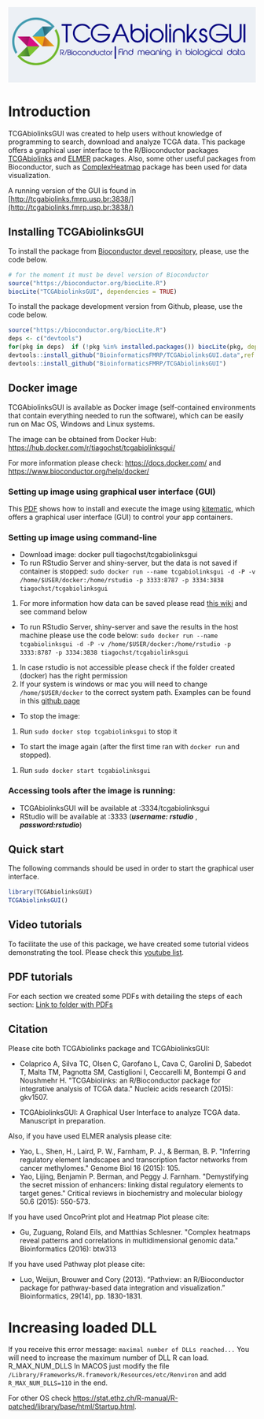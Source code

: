![](inst/app/www/logo_gray2.png)

# Introduction

TCGAbiolinksGUI was created to help users without knowledge of programming to search, download and analyze 
TCGA data. This package offers a graphical user interface to the R/Bioconductor packages [TCGAbiolinks]( 	http://bioconductor.org/packages/TCGAbiolinks/)  and [ELMER](http://bioconductor.org/packages/ELMER/) packages.
Also, some other useful packages from Bioconductor, such as [ComplexHeatmap](http://bioconductor.org/packages/ComplexHeatmap/)  package  has been used for data visualization.

A running version of the GUI is found in [http://tcgabiolinks.fmrp.usp.br:3838/](http://tcgabiolinks.fmrp.usp.br:3838/)

## Installing TCGAbiolinksGUI

To install the package from [Bioconductor devel repository](http://bioconductor.org/packages/devel/bioc/html/TCGAbiolinksGUI.html), please, use the code below. 

```R
# for the moment it must be devel version of Bioconductor
source("https://bioconductor.org/biocLite.R")
biocLite("TCGAbiolinksGUI", dependencies = TRUE)
```

To install the package development version from Github, please, use the code below.
```R
source("https://bioconductor.org/biocLite.R")
deps <- c("devtools")
for(pkg in deps)  if (!pkg %in% installed.packages()) biocLite(pkg, dependencies = TRUE)
devtools::install_github("BioinformaticsFMRP/TCGAbiolinksGUI.data",ref = "R_3.4")
devtools::install_github("BioinformaticsFMRP/TCGAbiolinksGUI")
```

## Docker image

TCGAbiolinksGUI is available as Docker image (self-contained environments that contain everything needed to run the software), 
which can be easily run on Mac OS, Windows and Linux systems. 

The image can be obtained from Docker Hub: https://hub.docker.com/r/tiagochst/tcgabiolinksgui/

For more information please check: https://docs.docker.com/ and https://www.bioconductor.org/help/docker/

### Setting up image using graphical user interface (GUI) 

This [PDF](https://drive.google.com/open?id=0B0-8N2fjttG-QXp5LVlPQnVQejg) 
shows how to install and execute the image using [kitematic](https://kitematic.com/), which
offers a  graphical user interface (GUI) to control your app containers.

### Setting up image using command-line 

- Download image: docker pull tiagochst/tcgabiolinksgui
- To run RStudio Server and shiny-server, but the data is not saved if container is stopped: 
`sudo docker run --name tcgabiolinksgui -d -P -v /home/$USER/docker:/home/rstudio -p 3333:8787 -p 3334:3838 tiagochst/tcgabiolinksgui`
1. For more information how data can be saved please read [this wiki](https://github.com/rocker-org/rocker/wiki/How-to-save-data) and see command below 

- To run RStudio Server, shiny-server and save the results in the host machine please use the code below: 
`sudo docker run --name tcgabiolinksgui -d -P -v /home/$USER/docker:/home/rstudio -p 3333:8787 -p 3334:3838 tiagochst/tcgabiolinksgui`
 1. In case rstudio is not accessible please check if the folder created (docker) has the right permission
 2. If your system is windows or mac you will need to change  `/home/$USER/docker` 
 to the correct system path. Examples can be found in this [github page](https://github.com/rocker-org/rocker/wiki/Sharing-files-with-host-machine)

- To stop the image:
1. Run  `sudo docker stop tcgabiolinksgui` to stop it

- To start the image again (after the first time ran with `docker run` and stopped).
1. Run  `sudo docker start tcgabiolinksgui` 

### Accessing tools after the image is running:

- TCGAbiolinksGUI will be available at <your local IP>:3334/tcgabiolinksgui
- RStudio will be available at <your local IP>:3333 (***username: rstudio*** , ***password:rstudio***)

## Quick start

The following commands should be used in order to start the graphical user interface.

```R
library(TCGAbiolinksGUI)
TCGAbiolinksGUI()
```
## Video tutorials

To facilitate the use of this package, we have created some tutorial videos demonstrating the tool.
Please check this [youtube list](https://www.youtube.com/playlist?list=PLoDzAKMJh15m40f7OqOLAW0nJwkVStJIJ).

## PDF tutorials

For each section we created some PDFs with detailing the steps of each section: 
[Link to folder with PDFs](https://drive.google.com/drive/folders/0B0-8N2fjttG-Q25ldVVmUTVOTk0?usp=sharing)


## Citation

Please cite both TCGAbiolinks package and TCGAbiolinksGUI: 

* Colaprico A, Silva TC, Olsen C, Garofano L, Cava C, Garolini D, Sabedot T, Malta TM, Pagnotta SM, Castiglioni I, Ceccarelli M, Bontempi G and Noushmehr H. "TCGAbiolinks: an R/Bioconductor package for integrative analysis of TCGA data." Nucleic acids research (2015): gkv1507.

* TCGAbiolinksGUI: A Graphical User Interface to analyze TCGA data. Manuscript in preparation.

Also, if you have used ELMER analysis please cite:

* Yao, L., Shen, H., Laird, P. W., Farnham, P. J., & Berman, B. P. "Inferring regulatory element landscapes and transcription factor networks from cancer methylomes." Genome Biol 16 (2015): 105.
* Yao, Lijing, Benjamin P. Berman, and Peggy J. Farnham. "Demystifying the secret mission of enhancers: linking distal regulatory elements to target genes." Critical reviews in biochemistry and molecular biology 50.6 (2015): 550-573.


If you have used  OncoPrint plot and Heatmap Plot please cite:

* Gu, Zuguang, Roland Eils, and Matthias Schlesner. "Complex heatmaps reveal patterns and correlations in multidimensional genomic data." Bioinformatics (2016): btw313

If you have used  Pathway plot please cite:

* Luo, Weijun, Brouwer and Cory (2013). “Pathview: an R/Bioconductor package for pathway-based data integration and visualization.” Bioinformatics, 29(14), pp. 1830-1831.

# Increasing loaded DLL

If you receive this error message:  `maximal number of DLLs reached...`
You will need to increase the maximum number of DLL R can load.  R_MAX_NUM_DLLS
In MACOS just modify the file `/Library/Frameworks/R.framework/Resources/etc/Renviron`
and add `R_MAX_NUM_DLLS=110` in the end.

For other OS check https://stat.ethz.ch/R-manual/R-patched/library/base/html/Startup.html.

